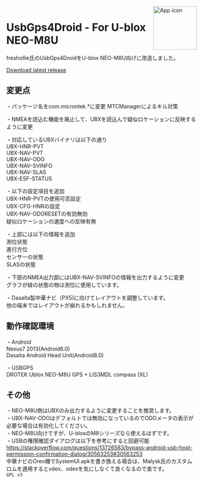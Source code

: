 <img align="right" alt="App icon" src="app-icon.png" height="115px">

# UsbGps4Droid - For U-blox NEO-M8U

 freshollie氏のUsbGps4DroidをU-blox NEO-M8U向けに改造しました。

[Download latest release](../../releases)

## 変更点
・パッケージ名をcom.microntek.*に変更
  MTCManagerによるキル対策

・NMEAを読込む機能を廃止して、UBXを読込んで疑似ロケーションに反映するように変更

・対応しているUBXバイナリは以下の通り  
  UBX-HNR-PVT  
  UBX-NAV-PVT  
  UBX-NAV-ODO  
  UBX-NAV-SVINFO  
  UBX-NAV-SLAS  
  UBX-ESF-STATUS  
 
・以下の設定項目を追加  
  UBX-HNR-PVTの使用可否設定  
  UBX-CFG-HNRの設定  
  UBX-NAV-ODORESETの有効無効  
  疑似ロケーションの速度への反映有無  

・上部には以下の情報を追加  
  測位状態  
  進行方位  
  センサーの状態  
  SLASの状態  
 
・下部のNMEA出力部にはUBX-NAV-SVINFOの情報を出力するように変更  
  グラフが緑の状態の物は測位に使用しています。  
 
・Dasaita製中華ナビ（PX5)に向けてレイアウトを調整しています。  
  他の端末ではレイアウトが崩れるかもしれません。  
  
## 動作確認環境
・Android  
   Nexus7 2013(Android6.0)  
   Dasaita Android Head Unit(Android8.0)  
   
・USBGPS  
  DROTEK Ublox NEO-M8U GPS + LIS3MDL compass (XL)  

## その他
・NEO-M8U側はUBXのみ出力するように変更することを推奨します。  
・UBX-NAV-ODOはデフォルトでは無効になっているのでODOメータの表示が必要な場合は有効化してください。  
・NEO-M8U向けですが、U-bloxのM8シリーズなら使えるはずです。  
・USBの権限確認ダイアログは以下を参考にすると回避可能  
https://stackoverflow.com/questions/13726583/bypass-android-usb-host-permission-confirmation-dialog/30563253#30563253  
中華ナビのOreo機でSystemUI.apkを書き換える場合は、Malysk氏のカスタムロムを適用するとvdex、odexを気にしなくて良くなるので楽です。  
`GPL v3`
